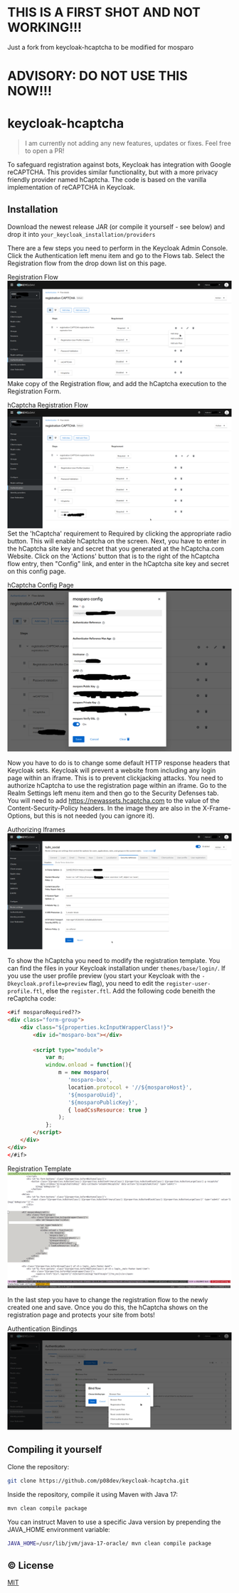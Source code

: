 # THIS IS A FIRST SHOT AND NOT WORKING!!!
Just a fork from keycloak-hcaptcha to be modified for mosparo

# ADVISORY: DO NOT USE THIS NOW!!!

# keycloak-hcaptcha

> I am currently not adding any new features, updates or fixes. Feel free to open a PR!

To safeguard registration against bots, Keycloak has integration with Google reCAPTCHA. This provides similar functionality, but with a more privacy friendly provider named hCaptcha. The code is based on the vanilla implementation of reCAPTCHA in Keycloak.

## Installation

Download the newest release JAR (or compile it yourself - see below) and drop it into `your_keycloak_installation/providers`

There are a few steps you need to perform in the Keycloak Admin Console. Click the Authentication left menu item and go to the Flows tab. Select the Registration flow from the drop down list on this page.

Registration Flow
![Step 1](img/step-01.png)
Make copy of the Registration flow, and add the hCaptcha execution to the Registration Form.

hCaptcha Registration Flow
![Step 2](img/step-02.png)
Set the 'hCaptcha' requirement to Required by clicking the appropriate radio button. This will enable hCaptcha on the screen. Next, you have to enter in the hCaptcha site key and secret that you generated at the hCaptcha.com Website. Click on the 'Actions' button that is to the right of the hCaptcha flow entry, then "Config" link, and enter in the hCaptcha site key and secret on this config page.

hCaptcha Config Page
![Step 3](img/step-03.png)

Now you have to do is to change some default HTTP response headers that Keycloak sets. Keycloak will prevent a website from including any login page within an iframe. This is to prevent clickjacking attacks. You need to authorize hCaptcha to use the registration page within an iframe. Go to the Realm Settings left menu item and then go to the Security Defenses tab. You will need to add https://newassets.hcaptcha.com to the value of the Content-Security-Policy headers. In the image they are also in the X-Frame-Options, but this is not needed (you can ignore it).

Authorizing Iframes
![Step 4](img/step-04.png)

To show the hCaptcha you need to modify the registration template. You can find the files in your Keycloak installation under `themes/base/login/`. If you use the user profile preview (you start your Keycloak with the `-Dkeycloak.profile=preview` flag), you need to edit the `register-user-profile.ftl`, else the `register.ftl`. Add the following code beneith the reCaptcha code:

```html
<#if mosparoRequired??>
<div class="form-group">
    <div class="${properties.kcInputWrapperClass!}">
        <div id="mosparo-box"></div>

        <script type="module">
            var m;
            window.onload = function(){
                m = new mosparo(
                   'mosparo-box', 
                   location.protocol + '//${mosparoHost}',
                   '${mosparoUuid}',
                   '${mosparoPublicKey}', 
                   { loadCssResource: true }
                );
            };
        </script>
    </div>
</div>
</#if>
```

Registration Template
![Step 5](img/step-05.png)

In the last step you have to change the registration flow to the newly created one and save. Once you do this, the hCaptcha shows on the registration page and protects your site from bots!

Authentication Bindings
![Step 6](img/step-06.png)

## Compiling it yourself

Clone the repository:

```bash
git clone https://github.com/p08dev/keycloak-hcaptcha.git
```

Inside the repository, compile it using Maven with Java 17:

```bash
mvn clean compile package
```

You can instruct Maven to use a specific Java version by prepending the JAVA_HOME environment variable:

```bash
JAVA_HOME=/usr/lib/jvm/java-17-oracle/ mvn clean compile package
```

## © License
[MIT](LICENSE)
